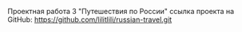 Проектная работа 3 
"Путешествия по России"
ссылка проекта на GitHub: https://github.com/lilitlili/russian-travel.git
